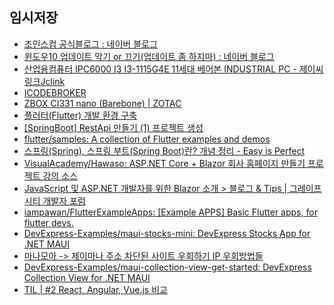 

## 임시저장
- [조인스컴 공식블로그 : 네이버 블로그](https://m.blog.naver.com/PostList.naver?blogId=hanwoo10303)
- [윈도우10 업데이트 막기 or 끄기(업데이트 좀 하지마) : 네이버 블로그](https://m.blog.naver.com/bosalkang/221886654464)
- [산업용컴퓨터 IPC6000 I3 I3-1115G4E 11세대 베어본 INDUSTRIAL PC - 제이씨링크Jclink](http://m.jclink.co.kr/product/%EC%82%B0%EC%97%85%EC%9A%A9%EC%BB%B4%ED%93%A8%ED%84%B0-ipc6000-i3-i3-1115g4e-11%EC%84%B8%EB%8C%80-%EB%B2%A0%EC%96%B4%EB%B3%B8-industrial-pc/1853/category/49/display/1/)
- [ICODEBROKER](https://icodebroker.tistory.com/m)
- [ZBOX CI331 nano (Barebone) | ZOTAC](https://www.zotac.com/kr/product/mini_pcs/zbox-ci331-nano-barebone#spec)
- [플러터(Flutter) 개발 환경 구축](https://brunch.co.kr/@mystoryg/114)
- [[SpringBoot] RestApi 만들기 (1) 프로젝트 생성](https://hello-bryan.tistory.com/m/329)
- [flutter/samples: A collection of Flutter examples and demos](https://github.com/flutter/samples)
- [스프링(Spring), 스프링 부트(Spring Boot)란? 개념 정리 - Easy is Perfect](https://melonicedlatte.com/2021/07/11/174700.html)
- [VisualAcademy/Hawaso: ASP.NET Core + Blazor 회사 홈페이지 만들기 프로젝트 강의 소스](https://github.com/VisualAcademy/Hawaso)
- [JavaScript 및 ASP.NET 개발자를 위한 Blazor 소개 > 블로그 & Tips | 그레이프시티 개발자 포럼](https://dev.grapecity.co.kr/bbs/board.php?bo_table=spreadjs_bntips&wr_id=49&sfl=wr_4&stx=JavaScript)
- [iampawan/FlutterExampleApps: [Example APPS] Basic Flutter apps, for flutter devs.](https://github.com/iampawan/FlutterExampleApps)
- [DevExpress-Examples/maui-stocks-mini: DevExpress Stocks App for .NET MAUI](https://github.com/DevExpress-Examples/maui-stocks-mini)
- [마나모아 -> 제이마나 주소 차단된 사이트 우회하기 IP 우회방법들](https://12340zszs.tistory.com/m/26)
- [DevExpress-Examples/maui-collection-view-get-started: DevExpress Collection View for .NET MAUI](https://github.com/DevExpress-Examples/maui-collection-view-get-started)
- [TIL | #2 React, Angular, Vue.js 비교](https://velog.io/@goblin820/TIL-2-Vue-React-Angular)
